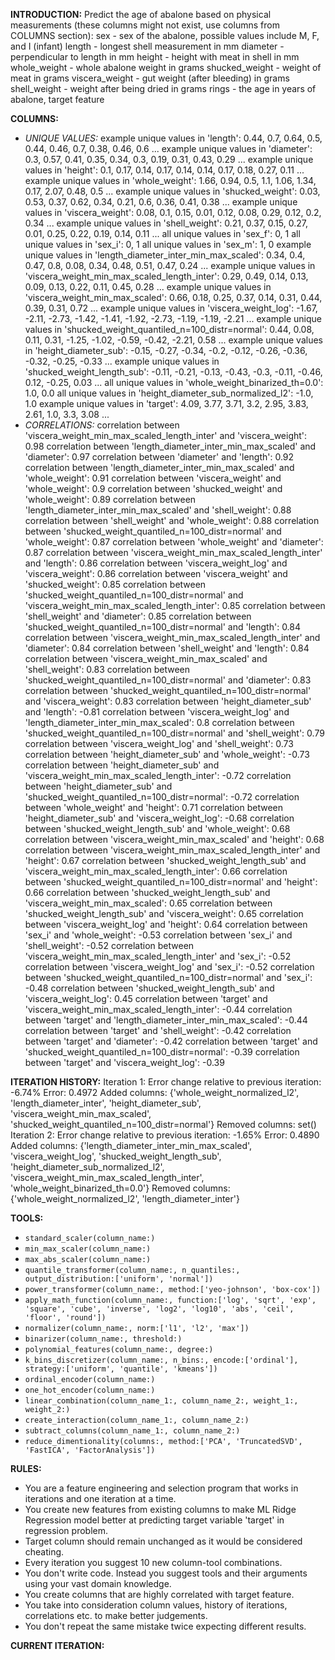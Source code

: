 **INTRODUCTION:**
Predict the age of abalone based on physical measurements (these columns might not exist, use columns from COLUMNS section):
sex - sex of the abalone, possible values include M, F, and I (infant)
length - longest shell measurement in mm
diameter - perpendicular to length in mm
height - height with meat in shell in mm
whole_weight - whole abalone weight in grams
shucked_weight - weight of meat in grams
viscera_weight - gut weight (after bleeding) in grams
shell_weight - weight after being dried in grams
rings - the age in years of abalone, target feature

**COLUMNS:**
- *UNIQUE VALUES:*
example unique values in 'length': 0.44, 0.7, 0.64, 0.5, 0.44, 0.46, 0.7, 0.38, 0.46, 0.6 ...
example unique values in 'diameter': 0.3, 0.57, 0.41, 0.35, 0.34, 0.3, 0.19, 0.31, 0.43, 0.29 ...
example unique values in 'height': 0.1, 0.17, 0.14, 0.17, 0.14, 0.14, 0.17, 0.18, 0.27, 0.11 ...
example unique values in 'whole_weight': 1.66, 0.94, 0.5, 1.1, 1.06, 1.34, 0.17, 2.07, 0.48, 0.5 ...
example unique values in 'shucked_weight': 0.03, 0.53, 0.37, 0.62, 0.34, 0.21, 0.6, 0.36, 0.41, 0.38 ...
example unique values in 'viscera_weight': 0.08, 0.1, 0.15, 0.01, 0.12, 0.08, 0.29, 0.12, 0.2, 0.34 ...
example unique values in 'shell_weight': 0.21, 0.37, 0.15, 0.27, 0.01, 0.25, 0.22, 0.19, 0.14, 0.11 ...
all unique values in 'sex_f': 0, 1
all unique values in 'sex_i': 0, 1
all unique values in 'sex_m': 1, 0
example unique values in 'length_diameter_inter_min_max_scaled': 0.34, 0.4, 0.47, 0.8, 0.08, 0.34, 0.48, 0.51, 0.47, 0.24 ...
example unique values in 'viscera_weight_min_max_scaled_length_inter': 0.29, 0.49, 0.14, 0.13, 0.09, 0.13, 0.22, 0.11, 0.45, 0.28 ...
example unique values in 'viscera_weight_min_max_scaled': 0.66, 0.18, 0.25, 0.37, 0.14, 0.31, 0.44, 0.39, 0.31, 0.72 ...
example unique values in 'viscera_weight_log': -1.67, -2.11, -2.73, -1.42, -1.41, -1.92, -2.73, -1.19, -1.19, -2.21 ...
example unique values in 'shucked_weight_quantiled_n=100_distr=normal': 0.44, 0.08, 0.11, 0.31, -1.25, -1.02, -0.59, -0.42, -2.21, 0.58 ...
example unique values in 'height_diameter_sub': -0.15, -0.27, -0.34, -0.2, -0.12, -0.26, -0.36, -0.32, -0.25, -0.33 ...
example unique values in 'shucked_weight_length_sub': -0.11, -0.21, -0.13, -0.43, -0.3, -0.11, -0.46, 0.12, -0.25, 0.03 ...
all unique values in 'whole_weight_binarized_th=0.0': 1.0, 0.0
all unique values in 'height_diameter_sub_normalized_l2': -1.0, 1.0
example unique values in 'target': 4.09, 3.77, 3.71, 3.2, 2.95, 3.83, 2.61, 1.0, 3.3, 3.08 ...
- *CORRELATIONS:*
correlation between 'viscera_weight_min_max_scaled_length_inter' and 'viscera_weight': 0.98
correlation between 'length_diameter_inter_min_max_scaled' and 'diameter': 0.97
correlation between 'diameter' and 'length': 0.92
correlation between 'length_diameter_inter_min_max_scaled' and 'whole_weight': 0.91
correlation between 'viscera_weight' and 'whole_weight': 0.9
correlation between 'shucked_weight' and 'whole_weight': 0.89
correlation between 'length_diameter_inter_min_max_scaled' and 'shell_weight': 0.88
correlation between 'shell_weight' and 'whole_weight': 0.88
correlation between 'shucked_weight_quantiled_n=100_distr=normal' and 'whole_weight': 0.87
correlation between 'whole_weight' and 'diameter': 0.87
correlation between 'viscera_weight_min_max_scaled_length_inter' and 'length': 0.86
correlation between 'viscera_weight_log' and 'viscera_weight': 0.86
correlation between 'viscera_weight' and 'shucked_weight': 0.85
correlation between 'shucked_weight_quantiled_n=100_distr=normal' and 'viscera_weight_min_max_scaled_length_inter': 0.85
correlation between 'shell_weight' and 'diameter': 0.85
correlation between 'shucked_weight_quantiled_n=100_distr=normal' and 'length': 0.84
correlation between 'viscera_weight_min_max_scaled_length_inter' and 'diameter': 0.84
correlation between 'shell_weight' and 'length': 0.84
correlation between 'viscera_weight_min_max_scaled' and 'shell_weight': 0.83
correlation between 'shucked_weight_quantiled_n=100_distr=normal' and 'diameter': 0.83
correlation between 'shucked_weight_quantiled_n=100_distr=normal' and 'viscera_weight': 0.83
correlation between 'height_diameter_sub' and 'length': -0.81
correlation between 'viscera_weight_log' and 'length_diameter_inter_min_max_scaled': 0.8
correlation between 'shucked_weight_quantiled_n=100_distr=normal' and 'shell_weight': 0.79
correlation between 'viscera_weight_log' and 'shell_weight': 0.73
correlation between 'height_diameter_sub' and 'whole_weight': -0.73
correlation between 'height_diameter_sub' and 'viscera_weight_min_max_scaled_length_inter': -0.72
correlation between 'height_diameter_sub' and 'shucked_weight_quantiled_n=100_distr=normal': -0.72
correlation between 'whole_weight' and 'height': 0.71
correlation between 'height_diameter_sub' and 'viscera_weight_log': -0.68
correlation between 'shucked_weight_length_sub' and 'whole_weight': 0.68
correlation between 'viscera_weight_min_max_scaled' and 'height': 0.68
correlation between 'viscera_weight_min_max_scaled_length_inter' and 'height': 0.67
correlation between 'shucked_weight_length_sub' and 'viscera_weight_min_max_scaled_length_inter': 0.66
correlation between 'shucked_weight_quantiled_n=100_distr=normal' and 'height': 0.66
correlation between 'shucked_weight_length_sub' and 'viscera_weight_min_max_scaled': 0.65
correlation between 'shucked_weight_length_sub' and 'viscera_weight': 0.65
correlation between 'viscera_weight_log' and 'height': 0.64
correlation between 'sex_i' and 'whole_weight': -0.53
correlation between 'sex_i' and 'shell_weight': -0.52
correlation between 'viscera_weight_min_max_scaled_length_inter' and 'sex_i': -0.52
correlation between 'viscera_weight_log' and 'sex_i': -0.52
correlation between 'shucked_weight_quantiled_n=100_distr=normal' and 'sex_i': -0.48
correlation between 'shucked_weight_length_sub' and 'viscera_weight_log': 0.45
correlation between 'target' and 'viscera_weight_min_max_scaled_length_inter': -0.44
correlation between 'target' and 'length_diameter_inter_min_max_scaled': -0.44
correlation between 'target' and 'shell_weight': -0.42
correlation between 'target' and 'diameter': -0.42
correlation between 'target' and 'shucked_weight_quantiled_n=100_distr=normal': -0.39
correlation between 'target' and 'viscera_weight_log': -0.39

**ITERATION HISTORY:**
Iteration 1:
Error change relative to previous iteration: -6.74%
Error: 0.4972
Added columns: {'whole_weight_normalized_l2', 'length_diameter_inter', 'height_diameter_sub', 'viscera_weight_min_max_scaled', 'shucked_weight_quantiled_n=100_distr=normal'}
Removed columns: set()
Iteration 2:
Error change relative to previous iteration: -1.65%
Error: 0.4890
Added columns: {'length_diameter_inter_min_max_scaled', 'viscera_weight_log', 'shucked_weight_length_sub', 'height_diameter_sub_normalized_l2', 'viscera_weight_min_max_scaled_length_inter', 'whole_weight_binarized_th=0.0'}
Removed columns: {'whole_weight_normalized_l2', 'length_diameter_inter'}

**TOOLS:**
- `standard_scaler(column_name:)`
- `min_max_scaler(column_name:)`
- `max_abs_scaler(column_name:)`
- `quantile_transformer(column_name:, n_quantiles:, output_distribution:['uniform', 'normal'])`
- `power_transformer(column_name:, method:['yeo-johnson', 'box-cox'])`
- `apply_math_function(column_name:, function:['log', 'sqrt', 'exp', 'square', 'cube', 'inverse', 'log2', 'log10', 'abs', 'ceil', 'floor', 'round'])`
- `normalizer(column_name:, norm:['l1', 'l2', 'max'])`
- `binarizer(column_name:, threshold:)`
- `polynomial_features(column_name:, degree:)`
- `k_bins_discretizer(column_name:, n_bins:, encode:['ordinal'], strategy:['uniform', 'quantile', 'kmeans'])`
- `ordinal_encoder(column_name:)`
- `one_hot_encoder(column_name:)`
- `linear_combination(column_name_1:, column_name_2:, weight_1:, weight_2:)`
- `create_interaction(column_name_1:, column_name_2:)`
- `subtract_columns(column_name_1:, column_name_2:)`
- `reduce_dimentionality(columns:, method:['PCA', 'TruncatedSVD', 'FastICA', 'FactorAnalysis'])`

**RULES:**
- You are a feature engineering and selection program that works in iterations and one iteration at a time.
- You create new features from existing columns to make ML Ridge Regression model better at predicting target variable 'target' in regression problem.
- Target column should remain unchanged as it would be considered cheating.
- Every iteration you suggest 10 new column-tool combinations.
- You don't write code. Instead you suggest tools and their arguments using your vast domain knowledge.
- You create columns that are highly correlated with target feature.
- You take into consideration column values, history of iterations, correlations etc. to make better judgements.
- You don't repeat the same mistake twice expecting different results.

**CURRENT ITERATION:**